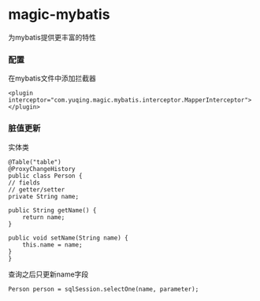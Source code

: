 # magic-mybatis
为mybatis提供更丰富的特性

### 配置
在mybatis文件中添加拦截器
```
<plugin interceptor="com.yuqing.magic.mybatis.interceptor.MapperInterceptor"></plugin>
```
### 脏值更新
实体类
```
@Table("table")
@ProxyChangeHistory
public class Person {
// fields
// getter/setter
private String name;

public String getName() {
    return name;
}

public void setName(String name) {
    this.name = name;
}
}
```
查询之后只更新name字段
```
Person person = sqlSession.selectOne(name, parameter);